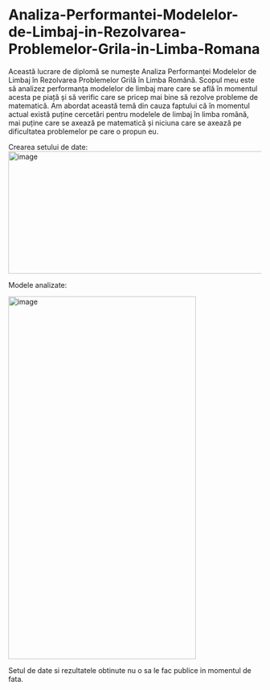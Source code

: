 # Analiza-Performantei-Modelelor-de-Limbaj-in-Rezolvarea-Problemelor-Grila-in-Limba-Romana
Această lucrare de diplomă se numește Analiza Performanței Modelelor de Limbaj
în Rezolvarea Problemelor Grilă în Limba Română. Scopul meu este să analizez
performanța modelelor de limbaj mare care se află în momentul acesta pe piață și să verific
care se pricep mai bine să rezolve probleme de matematică. Am abordat această temă din
cauza faptului că în momentul actual există puține cercetări pentru modelele de limbaj în
limba română, mai puține care se axează pe matematică și niciuna care se axează pe
dificultatea problemelor pe care o propun eu.

Crearea setului de date:
<img width="1343" height="243" alt="image" src="https://github.com/user-attachments/assets/06f0f728-349c-4fca-a1f5-f59bed6c6047" />

Modele analizate:

<img width="373" height="720" alt="image" src="https://github.com/user-attachments/assets/33e81548-a351-4a7c-ab05-255821e0c49b" />

Setul de date si rezultatele obtinute nu o sa le fac publice in momentul de fata.


